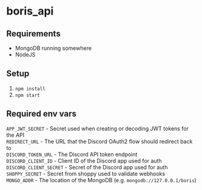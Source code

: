 # boris_api

## Requirements
- MongoDB running somewhere
- NodeJS

## Setup
1. `npm install`
2. `npm start`

## Required env vars
`APP_JWT_SECRET` - Secret used when creating or decoding JWT tokens for the API  
`REDIRECT_URL` - The URL that the Discord OAuth2 flow should redirect back to  
`DISCORD_TOKEN_URL` - The Discord API token endpoint  
`DISCORD_CLIENT_ID` - Client ID of the Discord app used for auth  
`DISCORD_CLIENT_SECRET` - Secret of the Discord app used for auth  
`SHOPPY_SECRET` - Secret from shoppy used to validate webhooks  
`MONGO_ADDR` - The location of the MongoDB (e.g. `mongodb://127.0.0.1/boris`)  
